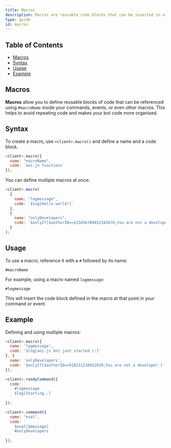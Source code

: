 ```yaml
---
title: Macros
description: Macros are reusable code blocks that can be inserted in other commands.
type: guide
id: macros
---
```


## Table of Contents

- [Macros](#macros)
- [Syntax](#syntax)
- [Usage](#usage)
- [Example](#example)

## Macros

**Macros** allow you to define reusable blocks of code that can be referenced using `#macroName` inside your commands, events, or even other macros. This helps to avoid repeating code and makes your bot code more organised.

## Syntax

To create a macro, use `<client>.macro()` and define a name and a code block.

```js
<client>.macro({
  name: "macroName",
  code: `aoi.js functions`
});
```

You can define multiple macros at once:

```js
<client>.macro(
  {
    name: "logmessage",
    code: `$log[Hello world!]`
  },
  {
    name: "onlyDevelopers",
    code: `$onlyIf[$authorID==123456789012345678;You are not a developer.]`
  }
);
```

## Usage

To use a macro, reference it with a `#` followed by its name:

```
#macroName
```

For example, using a macro named `logmessage`:

```
#logmessage
```

This will insert the code block defined in the macro at that point in your command or event.

## Example

Defining and using multiple macros:

```js
<client>.macro({
  name: 'logmessage',
  code: '$log[aoi.js bot just started c:]'
}, {
  name: 'onlyDevelopers',
  code: '$onlyIf[$authorID==918231238912839;You are not a developer.]'
});
```
```js
<client>.readyCommand({
  code: `
    #logmessage
    $log[Starting..]
  `
});
```
```js
<client>.command({
  name: "eval",
  code: `
    $eval[$message]
    #onlyDevelopers
  `
});
```
